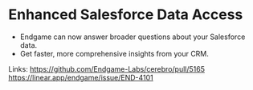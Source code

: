 # Enhanced Salesforce Data Access

*   Endgame can now answer broader questions about your Salesforce data.
*   Get faster, more comprehensive insights from your CRM.

Links:
https://github.com/Endgame-Labs/cerebro/pull/5165
https://linear.app/endgame/issue/END-4101
